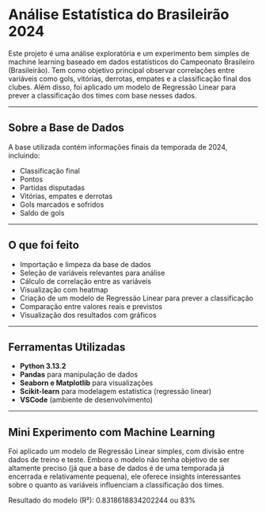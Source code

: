 # Análise Estatística do Brasileirão 2024

Este projeto é uma análise exploratória e um experimento bem simples de machine learning baseado em dados estatísticos do Campeonato Brasileiro (Brasileirão). Tem como objetivo principal observar correlações entre variáveis como gols, vitórias, derrotas, empates e a classificação final dos clubes. Além disso, foi aplicado um modelo de Regressão Linear para prever a classificação dos times com base nesses dados.

---

## Sobre a Base de Dados

A base utilizada contém informações finais da temporada de 2024, incluindo:

- Classificação final
- Pontos
- Partidas disputadas
- Vitórias, empates e derrotas
- Gols marcados e sofridos
- Saldo de gols

---

## O que foi feito

- Importação e limpeza da base de dados
- Seleção de variáveis relevantes para análise
- Cálculo de correlação entre as variáveis
- Visualização com heatmap
- Criação de um modelo de Regressão Linear para prever a classificação
- Comparação entre valores reais e previstos
- Visualização dos resultados com gráficos

---

## Ferramentas Utilizadas

- **Python 3.13.2**
- **Pandas** para manipulação de dados
- **Seaborn e Matplotlib** para visualizações
- **Scikit-learn** para modelagem estatística (regressão linear)
- **VSCode** (ambiente de desenvolvimento)

---

## Mini Experimento com Machine Learning

Foi aplicado um modelo de Regressão Linear simples, com divisão entre dados de treino e teste. Embora o modelo não tenha objetivo de ser altamente preciso (já que a base de dados é de uma temporada já encerrada e relativamente pequena), ele oferece insights interessantes sobre o quanto as variáveis influenciam a classificação dos times.

Resultado do modelo (R²): 0.8318618834202244 ou 83% 

